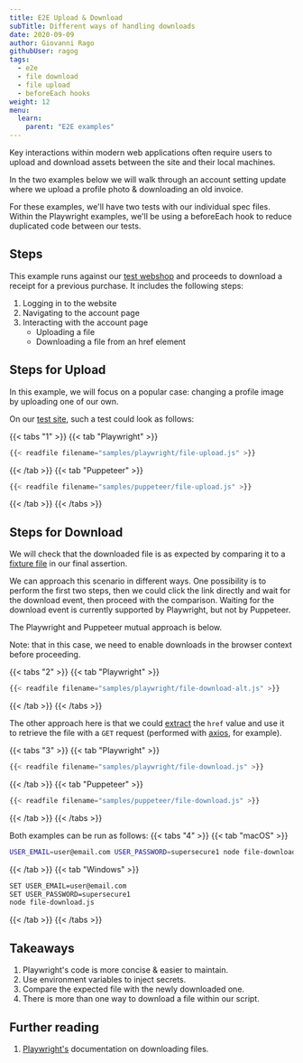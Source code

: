 ```yaml
---
title: E2E Upload & Download
subTitle: Different ways of handling downloads
date: 2020-09-09
author: Giovanni Rago
githubUser: ragog
tags:
  - e2e
  - file download
  - file upload
  - beforeEach hooks
weight: 12
menu:
  learn:
    parent: "E2E examples"
---
```

Key interactions within modern web applications often require users to upload and download assets between the site and their local machines. 

In the two examples below we will walk through an account setting update where we upload a profile photo &  downloading an old invoice.

For these examples, we'll have two tests with our individual spec files. Within the Playwright examples, we'll be using a beforeEach hook to reduce duplicated code between our tests. 

<!-- more -->

## Steps
This example runs against our [test webshop](https://danube-web.shop/) and proceeds to download a receipt for a previous purchase. It includes the following steps:

1. Logging in to the website
2. Navigating to the account page
3. Interacting with the account page 
    * Uploading a file
    * Downloading a file from an href element
## Steps for Upload
In this example, we will focus on a popular case: changing a profile image by uploading one of our own.

On our [test site](https://danube-web.shop/), such a test could look as follows:

{{< tabs "1" >}}
{{< tab "Playwright" >}}
```js {hl_lines=["15-18"]}
{{< readfile filename="samples/playwright/file-upload.js" >}}
```
{{< /tab >}}
{{< tab "Puppeteer" >}}
```js {hl_lines=["29-35"]}
{{< readfile filename="samples/puppeteer/file-upload.js" >}}
```
{{< /tab >}}
{{< /tabs >}}

## Steps for Download

We will check that the downloaded file is as expected by comparing it to a [fixture file](/learn/headless/test-data-intro) in our final assertion.

We can approach this scenario in different ways. One possibility is to perform the first two steps, then we could click the link directly and wait for the download event, then proceed with the comparison. Waiting for the download event is currently supported by Playwright, but not by Puppeteer.

The Playwright and Puppeteer mutual approach is below.

Note: that in this case, we need to enable downloads in the browser context before proceeding.

{{< tabs "2" >}}
{{< tab "Playwright" >}}
```js {hl_lines=["18-22"]}
{{< readfile filename="samples/playwright/file-download-alt.js" >}}
```
{{< /tab >}}
{{< /tabs >}}

The other approach here is that we could [extract](/learn/headless/basics-scraping/) the `href` value and use it to retrieve the file with a `GET` request (performed with [axios](https://github.com/axios/axios), for example).

{{< tabs "3" >}}
{{< tab "Playwright" >}}
```js {hl_lines=["17-32"]}
{{< readfile filename="samples/playwright/file-download.js" >}}
```
{{< /tab >}}
{{< tab "Puppeteer" >}}
```js {hl_lines=["29-35"]}
{{< readfile filename="samples/puppeteer/file-download.js" >}}
```
{{< /tab >}}
{{< /tabs >}}

Both examples can be run as follows:
{{< tabs "4" >}}
{{< tab "macOS" >}}
```sh
USER_EMAIL=user@email.com USER_PASSWORD=supersecure1 node file-download.js
```
{{< /tab >}}
{{< tab "Windows" >}}
```sh
SET USER_EMAIL=user@email.com
SET USER_PASSWORD=supersecure1
node file-download.js
```
{{< /tab >}}
{{< /tabs >}}

## Takeaways

1. Playwright's code is more concise & easier to maintain.
2. Use environment variables to inject secrets.
3. Compare the expected file with the newly downloaded one.
4. There is more than one way to download a file within our script.

## Further reading

1. [Playwright's](https://playwright.dev/#version=v1.3.0&path=docs%2Fapi.md&q=class-download) documentation on downloading files.
